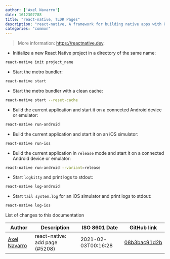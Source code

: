 ```yaml
---
author: ['Axel Navarro']
date: 1612307788
title: "react-native, TLDR Pages"
description: "react-native, A framework for building native apps with React."
categories: "common"
---
```

> More information: <https://reactnative.dev>.

- Initialize a new React Native project in a directory of the same name:

```bash
react-native init project_name
```

- Start the metro bundler:

```bash
react-native start
```

- Start the metro bundler with a clean cache:

```bash
react-native start --reset-cache
```

- Build the current application and start it on a connected Android device or emulator:

```bash
react-native run-android
```

- Build the current application and start it on an iOS simulator:

```bash
react-native run-ios
```

- Build the current application in `release` mode and start it on a connected Android device or emulator:

```bash
react-native run-android --variant=release
```

- Start `logkitty` and print logs to stdout:

```bash
react-native log-android
```

- Start `tail system.log` for an iOS simulator and print logs to stdout:

```bash
react-native log-ios
```
List of changes to this documentation


Author | Description | ISO 8601 Date | GitHub link
------|-----|-----|-----
[Axel Navarro](mailto:navarroaxel@gmail.com) | react-native: add page (#5208) | 2021-02-03T00:16:28 | [08b3bac91d2b](https://github.com/tldr-pages/tldr/commit/08b3bac91d2b5d1963164bdb31d2745d71b4a03f)

